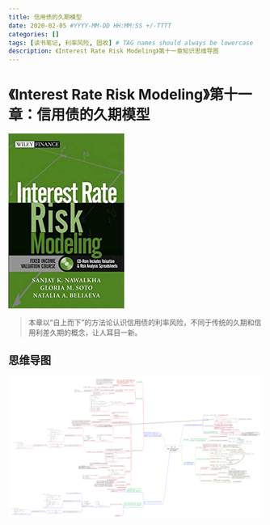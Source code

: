 ```yaml
---
title: 信用债的久期模型
date: 2020-02-05 #YYYY-MM-DD HH:MM:SS +/-TTTT
categories: []
tags: [读书笔记, 利率风险, 固收] # TAG names should always be lowercase
description: 《Interest Rate Risk Modeling》第十一章知识思维导图
---
```


# 《Interest Rate Risk Modeling》第十一章：信用债的久期模型

![](/img/irrm/cover.jpg)

> 本章以“自上而下”的方法论认识信用债的利率风险，不同于传统的久期和信用利差久期的概念，让人耳目一新。

## 思维导图

![](/img/irrm/ch11.png)
